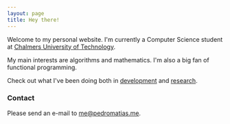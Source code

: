 ```yaml
---
layout: page
title: Hey there!
---
```


Welcome to my personal website. I'm currently a Computer Science student at [Chalmers University of Technology](http://www.chalmers.se).

My main interests are algorithms and mathematics. I'm also a big fan of functional programming.

Check out what I've been doing both in [development](/development) and [research](/research).

### Contact

Please send an e-mail to <a href="mailto:me@pedromatias.me">me@pedromatias.me</a>.